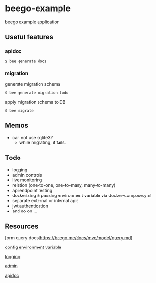 # beego-example
beego example application

## Useful features

### apidoc

```
$ bee generate docs
```

### migration

generate migration schema

```
$ bee generate migration todo
```

apply migration schema to DB

```
$ bee migrate
```

## Memos

* can not use sqlite3?
    * while migrating, it fails.

## Todo

* logging
* admin controls
* live monitoring
* relation (one-to-one, one-to-many, many-to-many)
* api endpoint testing
* dockerizing & passing environment variable via docker-compose.yml
* separate external or internal apis
* jwt authentication
* and so on ...

## Resources

[orm query docs]https://beego.me/docs/mvc/model/query.md)

[config environment variable](https://github.com/astaxie/beego/pull/1636#issuecomment-352172461)

[logging](https://beego.me/docs/module/logs.md)

[admin](http://shinriyo.hateblo.jp/entry/2015/05/20/beego_admin%E3%81%AE%E4%BD%BF%E3%81%84%E6%96%B9)

[apidoc](https://beego.me/docs/advantage/docs.md)